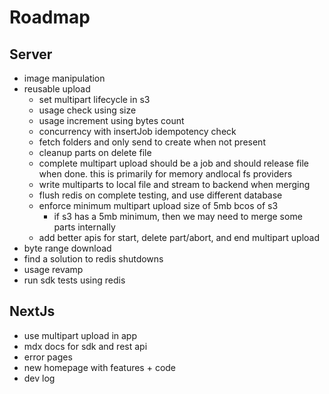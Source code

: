 # Roadmap

## Server

- image manipulation
- reusable upload
  - set multipart lifecycle in s3
  - usage check using size
  - usage increment using bytes count
  - concurrency with insertJob idempotency check
  - fetch folders and only send to create when not present
  - cleanup parts on delete file
  - complete multipart upload should be a job and should release file when done. this is primarily for memory andlocal fs providers
  - write multiparts to local file and stream to backend when merging
  - flush redis on complete testing, and use different database
  - enforce minimum multipart upload size of 5mb bcos of s3
    - if s3 has a 5mb minimum, then we may need to merge some parts internally
  - add better apis for start, delete part/abort, and end multipart upload
- byte range download
- find a solution to redis shutdowns
- usage revamp
- run sdk tests using redis

## NextJs

- use multipart upload in app
- mdx docs for sdk and rest api
- error pages
- new homepage with features + code
- dev log
